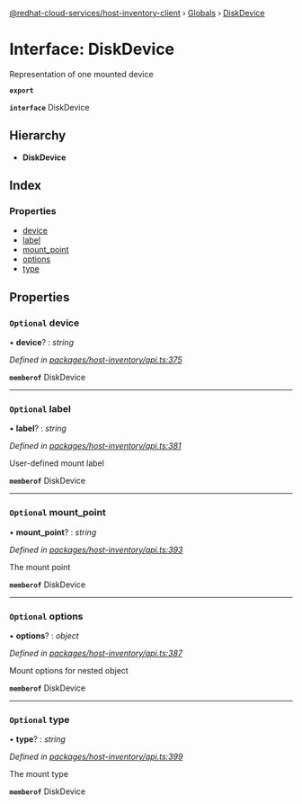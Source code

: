 [@redhat-cloud-services/host-inventory-client](../README.md) › [Globals](../globals.md) › [DiskDevice](diskdevice.md)

# Interface: DiskDevice

Representation of one mounted device

**`export`** 

**`interface`** DiskDevice

## Hierarchy

* **DiskDevice**

## Index

### Properties

* [device](diskdevice.md#optional-device)
* [label](diskdevice.md#optional-label)
* [mount_point](diskdevice.md#optional-mount_point)
* [options](diskdevice.md#optional-options)
* [type](diskdevice.md#optional-type)

## Properties

### `Optional` device

• **device**? : *string*

*Defined in [packages/host-inventory/api.ts:375](https://github.com/RedHatInsights/javascript-clients/blob/master/packages/host-inventory/api.ts#L375)*

**`memberof`** DiskDevice

___

### `Optional` label

• **label**? : *string*

*Defined in [packages/host-inventory/api.ts:381](https://github.com/RedHatInsights/javascript-clients/blob/master/packages/host-inventory/api.ts#L381)*

User-defined mount label

**`memberof`** DiskDevice

___

### `Optional` mount_point

• **mount_point**? : *string*

*Defined in [packages/host-inventory/api.ts:393](https://github.com/RedHatInsights/javascript-clients/blob/master/packages/host-inventory/api.ts#L393)*

The mount point

**`memberof`** DiskDevice

___

### `Optional` options

• **options**? : *object*

*Defined in [packages/host-inventory/api.ts:387](https://github.com/RedHatInsights/javascript-clients/blob/master/packages/host-inventory/api.ts#L387)*

Mount options for nested object

**`memberof`** DiskDevice

___

### `Optional` type

• **type**? : *string*

*Defined in [packages/host-inventory/api.ts:399](https://github.com/RedHatInsights/javascript-clients/blob/master/packages/host-inventory/api.ts#L399)*

The mount type

**`memberof`** DiskDevice
